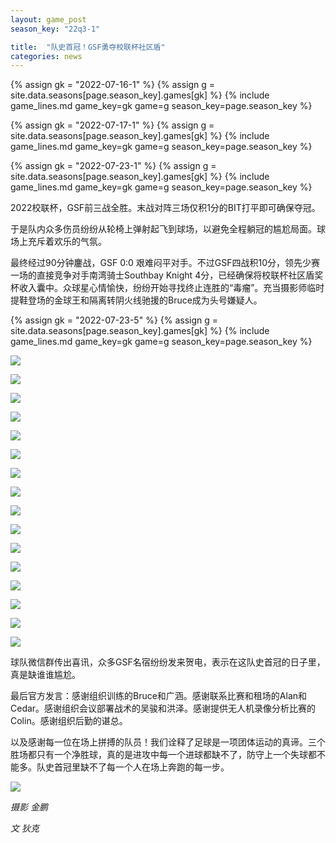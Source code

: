 ```yaml
---
layout: game_post
season_key: "22q3-1"

title:  "队史首冠！GSF勇夺校联杯社区盾"
categories: news
---
```


{% assign gk = "2022-07-16-1" %}
{% assign g = site.data.seasons[page.season_key].games[gk] %}
{% include game_lines.md game_key=gk game=g season_key=page.season_key %}

{% assign gk = "2022-07-17-1" %}
{% assign g = site.data.seasons[page.season_key].games[gk] %}
{% include game_lines.md game_key=gk game=g season_key=page.season_key %}

{% assign gk = "2022-07-23-1" %}
{% assign g = site.data.seasons[page.season_key].games[gk] %}
{% include game_lines.md game_key=gk game=g season_key=page.season_key %}

2022校联杯，GSF前三战全胜。末战对阵三场仅积1分的BIT打平即可确保夺冠。

于是队内众多伤员纷纷从轮椅上弹射起飞到球场，以避免全程躺冠的尴尬局面。球场上充斥着欢乐的气氛。

最终经过90分钟鏖战，GSF 0:0 艰难闷平对手。不过GSF四战积10分，领先少赛一场的直接竞争对手南湾骑士Southbay Knight 4分，已经确保将校联杯社区盾奖杯收入囊中。众球星心情愉快，纷纷开始寻找终止连胜的“毒瘤”。充当摄影师临时提鞋登场的金球王和隔离转阴火线驰援的Bruce成为头号嫌疑人。

{% assign gk = "2022-07-23-5" %}
{% assign g = site.data.seasons[page.season_key].games[gk] %}
{% include game_lines.md game_key=gk game=g season_key=page.season_key %}

![](/assets/img/news/first-champion/cup.jpg)

![](/assets/img/news/first-champion/mmexport1658631983170.jpg)

![](/assets/img/news/first-champion/mmexport1658631991497.jpg)

![](/assets/img/news/first-champion/mmexport1658632008014.jpg)

![](/assets/img/news/first-champion/mmexport1658632017304.jpg)

![](/assets/img/news/first-champion/mmexport1658632044013.jpg)

![](/assets/img/news/first-champion/mmexport1658632085128.jpg)

![](/assets/img/news/first-champion/mmexport1658632101555.jpg)

![](/assets/img/news/first-champion/mmexport1658632128661.jpg)

![](/assets/img/news/first-champion/mmexport1658632137393.jpg)

![](/assets/img/news/first-champion/mmexport1658632171820.jpg)

![](/assets/img/news/first-champion/mmexport1658634770097.jpg)

![](/assets/img/news/first-champion/mmexport1658634782687.jpg)

![](/assets/img/news/first-champion/mmexport1658634854016.jpg)

![](/assets/img/news/first-champion/mmexport1658634879055.jpg)

![](/assets/img/news/first-champion/mmexport1658634865112.jpg)

球队微信群传出喜讯，众多GSF名宿纷纷发来贺电，表示在这队史首冠的日子里，真是缺谁谁尴尬。

最后官方发言：感谢组织训练的Bruce和广涵。感谢联系比赛和租场的Alan和Cedar。感谢组织会议部署战术的吴骏和洪泽。感谢提供无人机录像分析比赛的Colin。感谢组织后勤的谌总。

以及感谢每一位在场上拼搏的队员！我们诠释了足球是一项团体运动的真谛。三个胜场都只有一个净胜球，真的是进攻中每一个进球都缺不了，防守上一个失球都不能多。队史首冠里缺不了每一个人在场上奔跑的每一步。

![](/assets/img/news/first-champion/team-afternoon.jpg)



*摄影 金鹏*

*文 狄克*